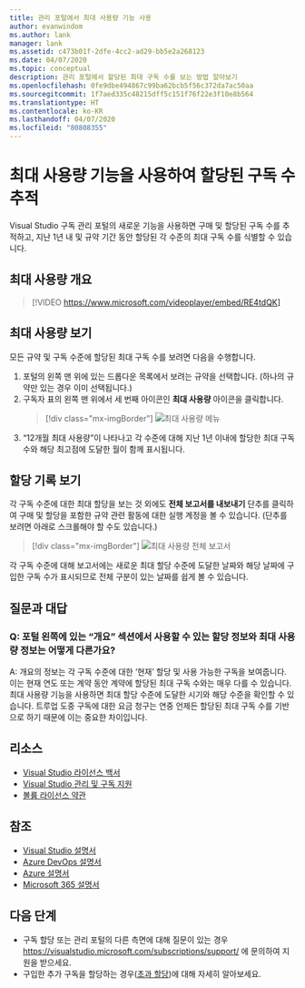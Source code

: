```yaml
---
title: 관리 포털에서 최대 사용량 기능 사용
author: evanwindom
ms.author: lank
manager: lank
ms.assetid: c473b01f-2dfe-4cc2-ad29-bb5e2a268123
ms.date: 04/07/2020
ms.topic: conceptual
description: 관리 포털에서 할당된 최대 구독 수를 보는 방법 알아보기
ms.openlocfilehash: 0fe9dbe494867c99ba62bcb5f56c372da7ac50aa
ms.sourcegitcommit: 1f7aed335c48215dff5c151f76f22e3f10e8b564
ms.translationtype: HT
ms.contentlocale: ko-KR
ms.lasthandoff: 04/07/2020
ms.locfileid: "80808355"
---
```

# <a name="use-the-maximum-usage-feature-to-track-the-number-of-assigned-subscriptions"></a>최대 사용량 기능을 사용하여 할당된 구독 수 추적
Visual Studio 구독 관리 포털의 새로운 기능을 사용하면 구매 및 할당된 구독 수를 추적하고, 지난 1년 내 및 규약 기간 동안 할당된 각 수준의 최대 구독 수를 식별할 수 있습니다. 

## <a name="maximum-usage-overview"></a>최대 사용량 개요
> [!VIDEO https://www.microsoft.com/videoplayer/embed/RE4tdQK] 

## <a name="view-your-maximum-usage"></a>최대 사용량 보기
모든 규약 및 구독 수준에 할당된 최대 구독 수를 보려면 다음을 수행합니다.
1. 포털의 왼쪽 맨 위에 있는 드롭다운 목록에서 보려는 규약을 선택합니다. (하나의 규약만 있는 경우 이미 선택됩니다.)
2. 구독자 표의 왼쪽 맨 위에서 세 번째 아이콘인 **최대 사용량** 아이콘을 클릭합니다.  
    > [!div class="mx-imgBorder"]
    > ![최대 사용량 메뉴](_img/maximum-usage/maximum-usage-menu.png)
3. “12개월 최대 사용량”이 나타나고 각 수준에 대해 지난 1년 이내에 할당한 최대 구독 수와 해당 최고점에 도달한 월이 함께 표시됩니다.    

## <a name="view-your-assignment-history"></a>할당 기록 보기
각 구독 수준에 대한 최대 할당을 보는 것 외에도 **전체 보고서를 내보내기** 단추를 클릭하여 구매 및 할당을 포함한 규약 관련 활동에 대한 실행 계정을 볼 수 있습니다.  (단추를 보려면 아래로 스크롤해야 할 수도 있습니다.)  

> [!div class="mx-imgBorder"]
> ![최대 사용량 전체 보고서](_img/maximum-usage/maximum-usage-full-report.png)

각 구독 수준에 대해 보고서에는 새로운 최대 할당 수준에 도달한 날짜와 해당 날짜에 구입한 구독 수가 표시되므로 전체 구분이 있는 날짜를 쉽게 볼 수 있습니다.  

## <a name="frequently-asked-questions"></a>질문과 대답
### <a name="q-how-is-the-information-in-the-maximum-usage-different-from-the-assignment-information-available-in-the-overview-section-on-the-left-side-of-the-portal"></a>Q: 포털 왼쪽에 있는 “개요” 섹션에서 사용할 수 있는 할당 정보와 최대 사용량 정보는 어떻게 다른가요?
A:  개요의 정보는 각 구독 수준에 대한 ‘현재’ 할당 및 사용 가능한 구독을 보여줍니다.   이는 현재 연도 또는 계약 동안 계약에 할당된 최대 구독 수와는 매우 다를 수 있습니다.  최대 사용량 기능을 사용하면 최대 할당 수준에 도달한 시기와 해당 수준을 확인할 수 있습니다.  트루업 도중 구독에 대한 요금 청구는 연중 언제든 할당된 최대 구독 수를 기반으로 하기 때문에 이는 중요한 차이입니다. 

## <a name="resources"></a>리소스
- [Visual Studio 라이선스 백서](https://visualstudio.microsoft.com/wp-content/uploads/2019/06/Visual-Studio-Licensing-Whitepaper-May-2019.pdf)
- [Visual Studio 관리 및 구독 지원](https://visualstudio.microsoft.com/support/support-overview-vs)
- [볼륨 라이선스 약관](https://www.microsoft.com/licensing/product-licensing/products.aspx)

## <a name="see-also"></a>참조
- [Visual Studio 설명서](https://docs.microsoft.com/visualstudio/)
- [Azure DevOps 설명서](https://docs.microsoft.com/azure/devops/)
- [Azure 설명서](https://docs.microsoft.com/azure/)
- [Microsoft 365 설명서](https://docs.microsoft.com/microsoft-365/)

## <a name="next-steps"></a>다음 단계
- 구독 할당 또는 관리 포털의 다른 측면에 대해 질문이 있는 경우 https://visualstudio.microsoft.com/subscriptions/support/ 에 문의하여 지원을 받으세요. 
- 구입한 추가 구독을 할당하는 경우([초과 할당](handle-overclaimed-license.md))에 대해 자세히 알아보세요.


